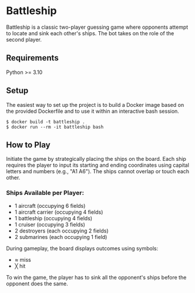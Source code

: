 # Battleship

Battleship is a classic two-player guessing game where opponents attempt to locate and sink each other's ships. The bot takes on the role of the second player.

## Requirements

Python >= 3.10

## Setup

The easiest way to set up the project is to build a Docker image based on the provided Dockerfile and to use it within an interactive bash session. 

```console
$ docker build -t battleship .
$ docker run --rm -it battleship bash
```

## How to Play

Initiate the game by strategically placing the ships on the board. 
Each ship requires the player to input its starting and ending coordinates using 
capital letters and numbers (e.g., "A1 A6"). The ships cannot 
overlap or touch each other.

### Ships Available per Player:

* 1 aircraft (occupying 6 fields)
* 1 aircraft carrier (occupying 4 fields)
* 1 battleship (occupying 4 fields)
* 1 cruiser (occupying 3 fields)
* 2 destroyers (each occupying 2 fields)
* 2 submarines (each occupying 1 field)

During gameplay, the board displays outcomes using symbols:

* ≈ miss
* ╳ hit

To win the game, the player has to sink all the opponent's ships before 
the opponent does the same.
